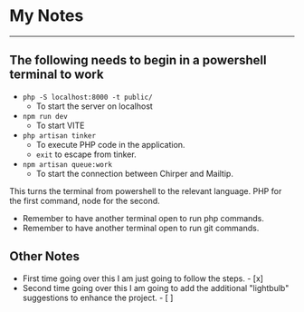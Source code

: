 # My Notes

---

## The following needs to begin in a powershell terminal to work

* `php -S localhost:8000 -t public/`
  * To start the server on localhost
* `npm run dev`
  * To start VITE
* `php artisan tinker`
  * To execute PHP code in the application.
  * `exit` to escape from tinker.
* `npm artisan queue:work`
  * To start the connection between Chirper and Mailtip.

This turns the terminal from powershell to the relevant language. PHP for the first command, node for the second.

* Remember to have another terminal open to run php commands.
* Remember to have another terminal open to run git commands.

## Other Notes

* First time going over this I am just going to follow the steps. - [x]
* Second time going over this I am going to add the additional "lightbulb" suggestions to enhance the project. - [ ]
